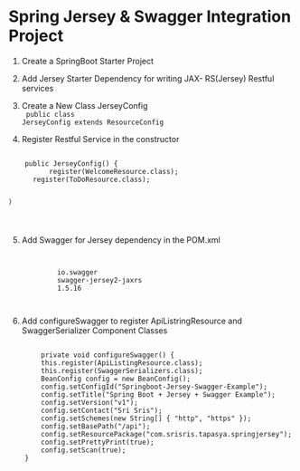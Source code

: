 # Spring Jersey & Swagger Integration Project

1. Create a SpringBoot Starter Project

2. Add Jersey Starter Dependency for writing JAX- RS(Jersey) Restful services

3. Create a New Class JerseyConfig <br />
  <code> public class JerseyConfig extends ResourceConfig </code>
  
4. Register Restful Service in the constructor  <br/>
  <code> 
    public JerseyConfig() {
		  register(WelcomeResource.class);
      register(ToDoResource.class);

	} 
  </code>
  
5. Add  Swagger for Jersey dependency in the POM.xml
  <code>
   <dependency>
			<groupId>io.swagger</groupId>
			<artifactId>swagger-jersey2-jaxrs</artifactId>
			<version>1.5.16</version>
		</dependency>
    </code>
    
6. Add configureSwagger to register ApiListringResource and SwaggerSerializer Component Classes

  <code>
    	private void configureSwagger() {
		this.register(ApiListingResource.class);
		this.register(SwaggerSerializers.class);
		BeanConfig config = new BeanConfig();
		config.setConfigId("Springboot-Jersey-Swagger-Example");
		config.setTitle("Spring Boot + Jersey + Swagger Example");
		config.setVersion("v1");
		config.setContact("Sri Sris");
		config.setSchemes(new String[] { "http", "https" });
		config.setBasePath("/api");
		config.setResourcePackage("com.srisris.tapasya.springjersey");
		config.setPrettyPrint(true);
		config.setScan(true);
	}
  </code>
